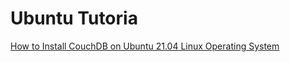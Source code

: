 # Ubuntu Tutoria

[](https://linuxconcept.com/how-to-install-ubuntu-16-04-in-vmware-workstation/)
[](https://linuxconcept.com/ubuntu-19-04-new-features-and-release-date/)
[](https://linuxconcept.com/install-apache-web-server-on-ubuntu-system/)
[](https://linuxconcept.com/install-youtube-dl-on-ubuntu-16-04-ubuntu-17-04-ubuntu-18-04-and-ubuntu-19-04/)
[](https://linuxconcept.com/how-to-install-and-use-ffmpeg-on-ubuntu-16-04-ubuntu-18-04-and-ubuntu-19-04/)
[](https://linuxconcept.com/how-to-install-mysql-8-on-ubuntu-16-04-linux-operating-system/)
[](https://linuxconcept.com/how-to-install-eclipse-ide-on-ubuntu-16-04-linux/)
[](https://linuxconcept.com/how-to-install-java-on-ubuntu-16-04-linux-operating-system/)
[](https://linuxconcept.com/how-to-install-php-7-on-ubuntu-16-04-linux-operating-system/)
[](https://linuxconcept.com/how-to-install-mariadb-on-ubuntu-16-04-linux-operating-system/)
[](https://linuxconcept.com/how-to-install-ruby-on-ubuntu-16-04-linux/)
[](https://linuxconcept.com/how-to-secure-nginx-with-lets-encrypt-on-ubuntu-16-04/)
[](https://linuxconcept.com/how-to-install-and-configure-vnc-on-ubuntu-14-04/)
[](https://linuxconcept.com/how-to-install-couchdb-on-ubuntu-16-04-linux-operating-system/)
[](https://linuxconcept.com/how-to-install-nginx-on-ubuntu-16-04/)
[](https://linuxconcept.com/how-to-add-swap-space-on-ubuntu-16-04-operating-system/)
[](https://linuxconcept.com/install-odoo-11-on-ubuntu-16-04/)
[](https://linuxconcept.com/how-to-install-java-on-ubuntu-17-04-linux-operating-system/)
[](https://linuxconcept.com/how-to-setup-a-firewall-with-ufw-on-ubuntu-16-04/)
[](https://linuxconcept.com/how-to-install-tomcat-9-on-ubuntu-16-04-operating-system/)
[](https://linuxconcept.com/how-to-install-docker-on-ubuntu-16-04-linux/)
[](https://linuxconcept.com/how-to-install-nginx-on-ubuntu-17-04/)
[](https://linuxconcept.com/how-to-disable-ipv6-in-ubuntu-operating-system/)
[](https://linuxconcept.com/how-to-install-apache-on-ubuntu-16-04-linux/)
[](https://linuxconcept.com/how-to-install-go-on-ubuntu-16-04-linux/)
[](https://linuxconcept.com/how-to-install-python-3-on-ubuntu-16-04-linux/)
[](https://linuxconcept.com/how-to-install-pip-on-ubuntu-16-04-linux/)
[](https://linuxconcept.com/how-to-add-swap-space-on-ubuntu-17-04-operating-system/)
[](https://linuxconcept.com/how-to-install-and-configure-vnc-on-ubuntu-16-04/)
[](https://linuxconcept.com/how-to-set-up-nginx-server-blocks-on-ubuntu-16-04/)
[](https://linuxconcept.com/how-to-install-mysql-8-on-ubuntu-17-04-linux-operating-system/)
[](https://linuxconcept.com/how-to-deploy-rocket-chat-on-ubuntu-16-04-linux/)
[](https://linuxconcept.com/how-to-install-node-js-and-npm-on-ubuntu-16-04/)
[](https://linuxconcept.com/how-to-install-mariadb-on-ubuntu-17-04-linux-operating-system/)
[](https://linuxconcept.com/how-to-install-virtualbox-on-ubuntu-16-04-linux/)
[](https://linuxconcept.com/how-to-install-couchdb-on-ubuntu-17-04-linux-operating-system/)
[](https://linuxconcept.com/how-to-install-php-7-on-ubuntu-17-04-linux-operating-system/)
[](https://linuxconcept.com/install-and-configure-roundcube-webmail-on-ubuntu-16-04/)
[](https://linuxconcept.com/how-to-secure-nginx-with-lets-encrypt-on-ubuntu-17-04/)
[](https://linuxconcept.com/how-to-change-hostname-on-ubuntu-18-04-linux/)
[](https://linuxconcept.com/how-to-install-opencv-on-ubuntu-16-04-linux/)
[](https://linuxconcept.com/how-to-install-nginx-on-ubuntu-18-04/)
[](https://linuxconcept.com/how-to-install-mariadb-on-ubuntu-18-04-linux-operating-system/)
[](https://linuxconcept.com/how-to-install-git-on-ubuntu-16-04-linux-operating-system/)
[](https://linuxconcept.com/how-to-install-couchdb-on-ubuntu-18-04-linux-operating-system/)
[](https://linuxconcept.com/how-to-deploy-rocket-chat-on-ubuntu-18-04-linux/)
[](https://linuxconcept.com/how-to-install-tomcat-9-on-ubuntu-18-04-operating-system/)
[](https://linuxconcept.com/how-to-install-go-on-ubuntu-18-04-linux/)
[](https://linuxconcept.com/how-to-install-php-7-on-ubuntu-18-04-linux-operating-system/)
[](https://linuxconcept.com/how-to-install-git-on-ubuntu-17-04-linux-operating-system/)
[](https://linuxconcept.com/how-to-install-apache-on-ubuntu-18-04-linux/)
[](https://linuxconcept.com/how-to-install-nginx-on-ubuntu-19-04-server/)
[](https://linuxconcept.com/how-to-install-mongodb-on-ubuntu-16-04-linux/)
[](https://linuxconcept.com/how-to-secure-nginx-with-lets-encrypt-on-ubuntu-18-04/)
[](https://linuxconcept.com/how-to-setup-a-firewall-with-ufw-on-ubuntu-18-04/)
[](https://linuxconcept.com/how-to-install-java-on-ubuntu-18-04-linux-operating-system/)
[](https://linuxconcept.com/how-to-add-swap-space-on-ubuntu-18-04-operating-system/)
[](https://linuxconcept.com/how-to-install-git-on-ubuntu-18-04-linux-operating-system/)
[](https://linuxconcept.com/how-to-install-eclipse-ide-on-ubuntu-18-04-linux/)
[](https://linuxconcept.com/how-to-set-up-nginx-server-blocks-on-ubuntu-18-04/)
[](https://linuxconcept.com/how-to-install-ruby-on-ubuntu-18-04-linux/)
[](https://linuxconcept.com/how-to-install-pip-on-ubuntu-18-04-linux/)
[](https://linuxconcept.com/how-to-install-opencv-on-ubuntu-18-04-linux/)
[](https://linuxconcept.com/how-to-secure-nginx-with-lets-encrypt-on-ubuntu-19-04/)
[](https://linuxconcept.com/how-to-install-php-7-on-ubuntu-19-04-linux-operating-system/)
[](https://linuxconcept.com/how-to-install-mariadb-on-ubuntu-19-04-linux-operating-system/)
[](https://linuxconcept.com/install-git-on-ubuntu-19-04-operating-system/)
[](https://linuxconcept.com/how-to-install-node-js-and-npm-on-ubuntu-18-04/)
[](https://linuxconcept.com/how-to-install-couchdb-on-ubuntu-19-04-linux-operating-system/)
[](https://linuxconcept.com/how-to-install-java-on-ubuntu-19-04-linux-operating-system/)
[](https://linuxconcept.com/how-to-install-and-configure-vnc-on-ubuntu-18-04/)
[](https://linuxconcept.com/how-to-add-swap-space-on-ubuntu-19-04-operating-system/)
[](https://linuxconcept.com/how-to-install-mysql-8-on-ubuntu-18-04-linux-operating-system/)
[](https://linuxconcept.com/how-to-install-docker-on-ubuntu-18-04-linux/)
[](https://linuxconcept.com/how-to-create-a-sudo-user-on-ubuntu-operating-system/)
[](https://linuxconcept.com/how-to-install-python-3-on-ubuntu-18-04-linux/)
[](https://linuxconcept.com/how-to-install-youtube-dl-on-ubuntu-20-04-linux-operating-system/)
[](https://linuxconcept.com/how-to-install-nginx-on-ubuntu-20-04-server/)
[](https://linuxconcept.com/how-to-install-virtualbox-on-ubuntu-18-04-linux/)
[](https://linuxconcept.com/how-to-install-mysql-8-on-ubuntu-19-04-linux-operating-system/)
[](https://linuxconcept.com/how-to-install-pip-on-ubuntu-20-04-linux/)
[](https://linuxconcept.com/how-to-install-couchdb-on-ubuntu-20-04-linux-operating-system/)
[](https://linuxconcept.com/how-to-install-php-7-on-ubuntu-20-04-linux-operating-system/)
[](https://linuxconcept.com/how-to-install-and-use-ffmpeg-on-ubuntu-20-04-linux-operating-system/)
[](https://linuxconcept.com/how-to-secure-nginx-with-lets-encrypt-on-ubuntu-20-04/)
[](https://linuxconcept.com/how-to-install-java-on-ubuntu-20-04-linux-operating-system/)
[](https://linuxconcept.com/how-to-install-mysql-8-on-ubuntu-20-04-linux-operating-system/)
[](https://linuxconcept.com/how-to-install-mariadb-on-ubuntu-20-04-linux-operating-system/)
[](https://linuxconcept.com/how-to-add-swap-space-on-ubuntu-20-04-operating-system/)
[](https://linuxconcept.com/how-to-deploy-rocket-chat-on-ubuntu-20-04-linux/)
[](https://linuxconcept.com/how-to-install-git-on-ubuntu-20-04-linux-operating-system/)
[](https://linuxconcept.com/how-to-install-apache-on-ubuntu-20-04-linux/)
[](https://linuxconcept.com/how-to-set-up-nginx-server-blocks-on-ubuntu-20-04/)
[](https://linuxconcept.com/how-to-install-node-js-and-npm-on-ubuntu-20-04/)
[](https://linuxconcept.com/how-to-install-docker-on-ubuntu-20-04-linux/)
[](https://linuxconcept.com/how-to-install-go-on-ubuntu-20-04-linux/)
[](https://linuxconcept.com/how-to-install-mongodb-on-ubuntu-18-04-linux/)
[](https://linuxconcept.com/how-to-install-opencv-on-ubuntu-20-04-linux/)
[](https://linuxconcept.com/how-to-install-tomcat-9-on-ubuntu-20-04-operating-system/)
[](https://linuxconcept.com/how-to-change-hostname-on-ubuntu-20-04-linux/)
[](https://linuxconcept.com/how-to-install-virtualbox-on-ubuntu-20-04-linux/)
[](https://linuxconcept.com/how-to-install-eclipse-ide-on-ubuntu-20-04-linux/)
[](https://linuxconcept.com/how-to-install-ruby-on-ubuntu-20-04-linux/)
[](https://linuxconcept.com/how-to-setup-a-firewall-with-ufw-on-ubuntu-20-04/)
[](https://linuxconcept.com/how-to-install-python-3-on-ubuntu-20-04-linux/)
[](https://linuxconcept.com/how-to-install-mongodb-on-ubuntu-20-04-linux/)
[](https://linuxconcept.com/creating-a-user-account-on-ubuntu-desktop-or-server/)
[](https://linuxconcept.com/creating-a-group-on-ubuntu-desktop-or-server/)
[](https://linuxconcept.com/delete-a-user-account-from-ubuntu-desktop-or-server/)
[](https://linuxconcept.com/creating-and-removing-users-in-ubuntu-linux/)
[](https://linuxconcept.com/how-to-secure-user-accounts-in-ubuntu/)
[](https://linuxconcept.com/installing-the-dhcp-server-on-ubuntu/)
[](https://linuxconcept.com/installing-the-dns-server-on-ubuntu/)
[](https://linuxconcept.com/install-and-configure-squid-proxy-server-on-ubuntu/)
[](https://linuxconcept.com/install-and-configure-ntp-on-ubuntu/)
[](https://linuxconcept.com/install-and-configure-haproxy-for-load-balancing-on-ubuntu/)
[](https://linuxconcept.com/tuning-the-tcp-stack-in-ubuntu-operating-system/)
[](https://linuxconcept.com/install-and-configure-openvpn-for-securing-remote-access-in-ubuntu/)
[](https://linuxconcept.com/securing-a-network-with-uncomplicated-firewall-in-ubuntu-system/)
[](https://linuxconcept.com/securing-ubuntu-system-against-brute-force-attacks/)
[](https://linuxconcept.com/configure-ubuntu-system-to-connect-network-with-static-ip/)
[](https://linuxconcept.com/ubuntu-basic-security-practices/)
[](https://linuxconcept.com/how-to-install-and-use-ffmpeg-on-ubuntu-21-04-linux-operating-system/)
[](https://linuxconcept.com/how-to-install-virtualbox-on-ubuntu-21-04-linux/)
[](https://linuxconcept.com/how-to-install-nginx-on-ubuntu-21-04-server/)
[](https://linuxconcept.com/how-to-add-swap-space-on-ubuntu-21-04-operating-system/)
[How to Install CouchDB on Ubuntu 21.04 Linux Operating System](https://linuxconcept.com/how-to-install-couchdb-on-ubuntu-21-04-linux-operating-system/)
